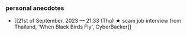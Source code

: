 ### personal anecdotes
- [[21st of September, 2023 — 21.33 (Thu) ★ scam job interview from Thailand, 'When Black Birds Fly', CyberBacker]] 